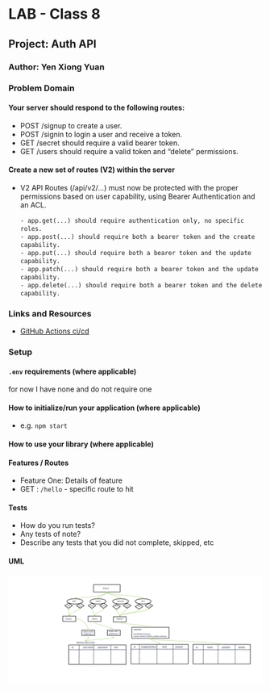 # LAB - Class 8

## Project: Auth API

### Author: Yen Xiong Yuan

### Problem Domain

#### Your server should respond to the following routes:

* POST /signup to create a user.
* POST /signin to login a user and receive a token.
* GET /secret should require a valid bearer token.  
* GET /users should require a valid token and “delete” permissions.  
      

#### Create a new set of routes (V2) within the server

* V2 API Routes (/api/v2/...) must now be protected with the proper permissions based on user capability, using Bearer Authentication and an ACL.   

      - app.get(...) should require authentication only, no specific roles.  
      - app.post(...) should require both a bearer token and the create capability. 
      - app.put(...) should require both a bearer token and the update capability.  
      - app.patch(...) should require both a bearer token and the update capability.
      - app.delete(...) should require both a bearer token and the delete capability.



### Links and Resources

- [GitHub Actions ci/cd](https://github.com/yenxiongyuan/auth-api/actions)



### Setup

#### `.env` requirements (where applicable)

for now I have none and do not require one


#### How to initialize/run your application (where applicable)

- e.g. `npm start`

#### How to use your library (where applicable)

#### Features / Routes

- Feature One: Details of feature
- GET : `/hello` - specific route to hit

#### Tests

- How do you run tests?
- Any tests of note?
- Describe any tests that you did not complete, skipped, etc

#### UML

![Auth API Whiteboard](./assets/lab-8.png)